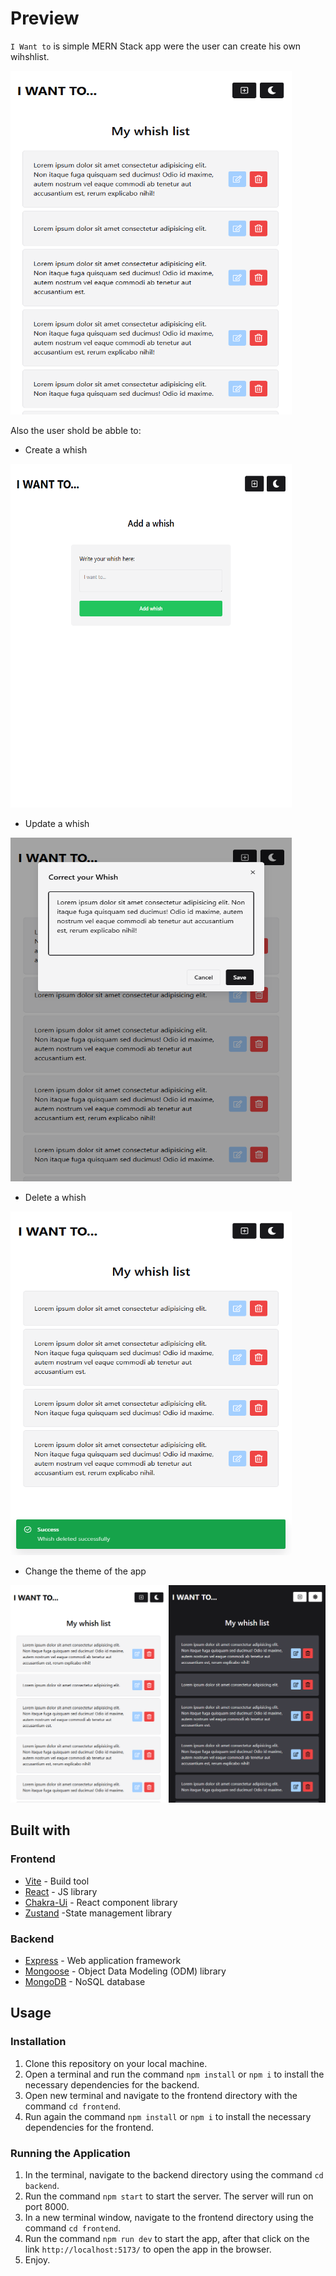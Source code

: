 # Preview

`I Want to` is simple MERN Stack app were the user can create his own wihshlist.

<img src="/screenshots/home-page.png" alt="Home Page Screenshot" width="450" height="550">

Also the user shold be abble to:
- Create a whish
<img src="/screenshots/create-whish.png" alt="Create Page Screenshot" width="450" height="550">

- Update a whish
<img src="/screenshots/edit-whish.png" alt="Edit Modal Screenshot" width="450" height="550">

- Delete a whish
<img src="/screenshots/delete-whish.png" alt="Delete Messege Screenshot" width="450" height="550">

- Change the theme of the app
<img src="/screenshots/home-page-thame.png" alt="Theme Screenshot">

## Built with

### Frontend

- [Vite](https://vitejs.dev/) - Build tool
- [React](https://reactjs.org/) - JS library
- [Chakra-Ui](https://www.chakra-ui.com/) - React component library
- [Zustand](https://zustand-demo.pmnd.rs/) -State management library

### Backend
- [Express](https://expressjs.com/) - Web application framework
- [Mongoose](https://mongoosejs.com/) - Object Data Modeling (ODM) library
- [MongoDB](https://www.mongodb.com/) - NoSQL database

## Usage

### Installation

1. Clone this repository on your local machine.
2. Open a terminal and run the command `npm install` or `npm i` to install the necessary dependencies for the backend.
3. Open new terminal and navigate to the frontend directory with the command `cd frontend`.
4. Run again the command `npm install` or `npm i` to install the necessary dependencies for the frontend.

### Running the Application

1. In the terminal, navigate to the backend directory using the command `cd backend`.
2. Run the command `npm start` to start the server. The server will run on port 8000.
3. In a new terminal window, navigate to the frontend directory using the command `cd frontend`.
4. Run the command `npm run dev` to start the app, after that click on the link `http://localhost:5173/` to open the app in the browser.
5. Enjoy.

